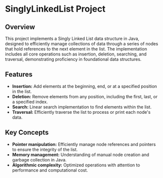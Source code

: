 # SinglyLinkedList Project

## Overview
This project implements a Singly Linked List data structure in Java, designed to efficiently manage collections of data through a series of nodes that hold references to the next element in the list. The implementation includes all core operations such as insertion, deletion, searching, and traversal, demonstrating proficiency in foundational data structures.

## Features
- **Insertion:** Add elements at the beginning, end, or at a specified position in the list.
- **Deletion:** Remove elements from any position, including the first, last, or a specified index.
- **Search:** Linear search implementation to find elements within the list.
- **Traversal:** Efficiently traverse the list to process or print each node's data.

## Key Concepts
- **Pointer manipulation:** Efficiently manage node references and pointers to ensure the integrity of the list.
- **Memory management:** Understanding of manual node creation and garbage collection in Java.
- **Algorithmic complexity:** Optimized operations with attention to performance and computational cost.
